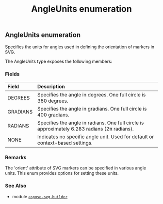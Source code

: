 ﻿---
title: AngleUnits enumeration
second_title: Aspose.SVG for Python via .NET API References
description: 
type: docs
weight: 1210
url: /python-net/aspose.svg.builder/angleunits/
is_root: false
---

## AngleUnits enumeration

Specifies the units for angles used in defining the orientation of markers in SVG.



The AngleUnits type exposes the following members:

### Fields
| Field | Description |
| :- | :- |
| DEGREES | Specifies the angle in degrees. One full circle is 360 degrees. |
| GRADIANS | Specifies the angle in gradians. One full circle is 400 gradians. |
| RADIANS | Specifies the angle in radians. One full circle is approximately 6.283 radians (2π radians). |
| NONE | Indicates no specific angle unit. Used for default or context-based settings. |



### Remarks 


The 'orient' attribute of SVG markers can be specified in various angle units.
This enum provides options for setting these units.

### See Also
* module [`aspose.svg.builder`](..)
